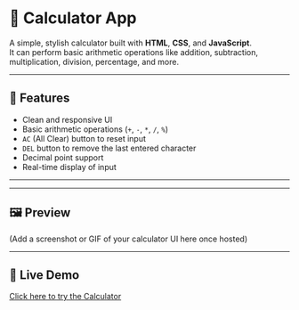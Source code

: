 # 🧮 Calculator App

A simple, stylish calculator built with **HTML**, **CSS**, and **JavaScript**.  
It can perform basic arithmetic operations like addition, subtraction, multiplication, division, percentage, and more.

---

## 🚀 Features
- Clean and responsive UI
- Basic arithmetic operations (`+`, `-`, `*`, `/`, `%`)
- `AC` (All Clear) button to reset input
- `DEL` button to remove the last entered character
- Decimal point support
- Real-time display of input

---


---

## 🖼️ Preview
(Add a screenshot or GIF of your calculator UI here once hosted)

---

## 🔗 Live Demo
[Click here to try the Calculator](https://tharanitamilpandithan-dev.github.io/Calculator/)
